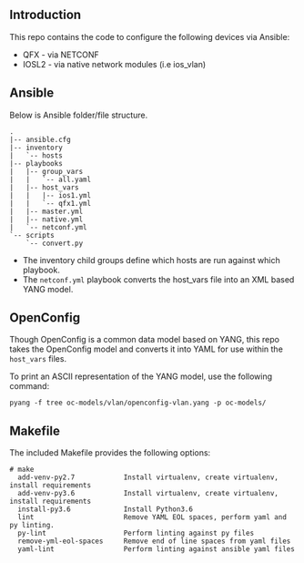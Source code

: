 ## Introduction
This repo contains the code to configure the following devices via Ansible:
* QFX - via NETCONF
* IOSL2 - via native network modules (i.e ios_vlan)

## Ansible
Below is Ansible folder/file structure.
```
.
|-- ansible.cfg
|-- inventory
|   `-- hosts
|-- playbooks
|   |-- group_vars
|   |   `-- all.yaml
|   |-- host_vars
|   |   |-- ios1.yml
|   |   `-- qfx1.yml
|   |-- master.yml
|   |-- native.yml
|   `-- netconf.yml
`-- scripts
    `-- convert.py
```
* The inventory child groups define which hosts are run against which playbook.
* The `netconf.yml` playbook converts the host_vars file into an XML based YANG model.

## OpenConfig
Though OpenConfig is a common data model based on YANG, this repo takes the OpenConfig model and converts it into YAML for use within the `host_vars` files. 

To print an ASCII representation of the YANG model, use the following command:
```
pyang -f tree oc-models/vlan/openconfig-vlan.yang -p oc-models/
```
## Makefile
The included Makefile provides the following options:
```
# make
  add-venv-py2.7            Install virtualenv, create virtualenv, install requirements
  add-venv-py3.6            Install virtualenv, create virtualenv, install requirements
  install-py3.6             Install Python3.6
  lint                      Remove YAML EOL spaces, perform yaml and py linting.
  py-lint                   Perform linting against py files
  remove-yml-eol-spaces     Remove end of line spaces from yaml files
  yaml-lint                 Perform linting against ansible yaml files
```
